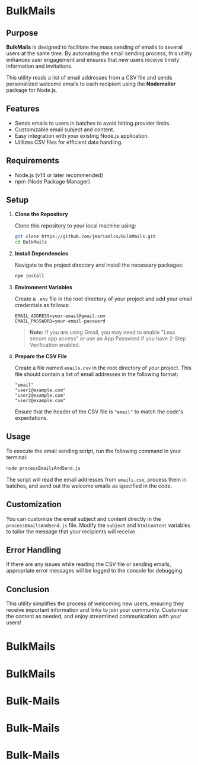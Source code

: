 # BulkMails

## Purpose

**BulkMails** is designed to facilitate the mass sending of emails to several users at the same time. By automating the email sending process, this utility enhances user engagement and ensures that new users receive timely information and invitations.

This utility reads a list of email addresses from a CSV file and sends personalized welcome emails to each recipient using the **Nodemailer** package for Node.js. 

## Features

- Sends emails to users in batches to avoid hitting provider limits.
- Customizable email subject and content.
- Easy integration with your existing Node.js application.
- Utilizes CSV files for efficient data handling.

## Requirements

- Node.js (v14 or later recommended)
- npm (Node Package Manager)

## Setup

1. **Clone the Repository**

   Clone this repository to your local machine using:

   ```bash
   git clone https://github.com/jmariadlcs/BulkMails.git
   cd BulkMails
   ```

2. **Install Dependencies**

   Navigate to the project directory and install the necessary packages:

   ```bash
   npm install
   ```

3. **Environment Variables**

   Create a `.env` file in the root directory of your project and add your email credentials as follows:

   ```plaintext
   EMAIL_ADDRESS=your-email@gmail.com
   EMAIL_PASSWORD=your-email-password
   ```

   > **Note:** If you are using Gmail, you may need to enable "Less secure app access" or use an App Password if you have 2-Step Verification enabled.

4. **Prepare the CSV File**

   Create a file named `emails.csv` in the root directory of your project. This file should contain a list of email addresses in the following format:

   ```csv
   "email"
   "user1@example.com"
   "user2@example.com"
   "user3@example.com"
   ```

   Ensure that the header of the CSV file is `"email"` to match the code's expectations.

## Usage

To execute the email sending script, run the following command in your terminal:

```bash
node processEmailsAndSend.js
```

The script will read the email addresses from `emails.csv`, process them in batches, and send out the welcome emails as specified in the code.

## Customization

You can customize the email subject and content directly in the `processEmailsAndSend.js` file. Modify the `subject` and `htmlContent` variables to tailor the message that your recipients will receive.

## Error Handling

If there are any issues while reading the CSV file or sending emails, appropriate error messages will be logged to the console for debugging.

## Conclusion

This utility simplifies the process of welcoming new users, ensuring they receive important information and links to join your community. Customize the content as needed, and enjoy streamlined communication with your users!
# BulkMails
# BulkMails
# Bulk-Mails
# Bulk-Mails
# Bulk-Mails
